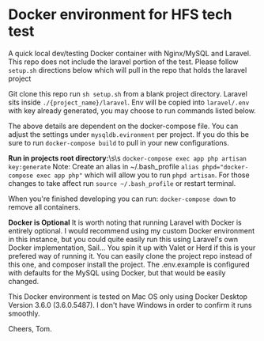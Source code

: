 Docker environment for HFS tech test
==============
A quick local dev/testing Docker container with Nginx/MySQL and Laravel. This repo does not include the laravel portion of the test. Please follow `setup.sh` directions below which will pull in the repo that holds the laravel project

Git clone this repo run `sh setup.sh` from a blank project directory.
Laravel sits inside `./{project_name}/laravel`. Env will be copied into `laravel/.env` with key already generated, you may choose to run commands listed below.


The above details are dependent on the docker-compose file. You can adjust the settings under `mysqldb.evironment` per project. If you do this be sure to run `docker-compose build` to pull in your new configurations.

**Run in projects root directory:**\s\s
`docker-compose exec app php artisan key:generate`
Note: Create an alias in ~/.bash_profile  `alias phpd="docker-compose exec app php"` which will allow you to run `phpd artisan`. For those changes to take affect run `source ~/.bash_profile` or restart terminal.

When you're finished developing you can run: `docker-compose down` to remove all containers.

**Docker is Optional**
It is worth noting that running Laravel with Docker is entirely optional. I would recommend using my custom Docker environment in this instance, but you could quite easily run this using Laravel's own Docker implementation, Sail... 
You spin it up with Valet or Herd if this is your prefered way of running it. You can easily clone the project repo instead of this one, and composer install the project. The .env.example is configured with defaults for the MySQL using Docker, but that would be easily changed.

This Docker environment is tested on Mac OS only using Docker Desktop Version 3.6.0 (3.6.0.5487). I don't have Windows in order to confirm it runs smoothly.

Cheers, Tom.